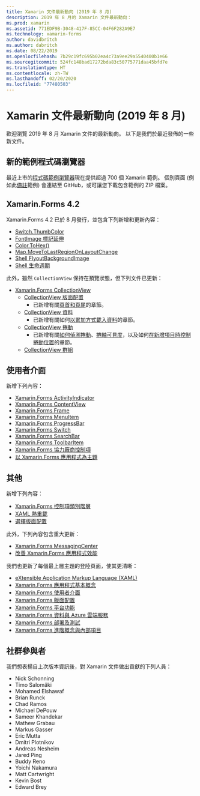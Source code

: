 ```yaml
---
title: Xamarin 文件最新動向 (2019 年 8 月)
description: 2019 年 8 月的 Xamarin 文件最新動向：
ms.prod: xamarin
ms.assetid: 771EDF9B-3048-417F-85CC-04F6F282A9E7
ms.technology: xamarin-forms
author: davidbritch
ms.author: dabritch
ms.date: 08/22/2019
ms.openlocfilehash: 7b29c19fc695b02ea4c73a9ee29a5540400b1e66
ms.sourcegitcommit: 524fc148bad17272bda83c50775771daa45bfd7e
ms.translationtype: HT
ms.contentlocale: zh-TW
ms.lasthandoff: 02/20/2020
ms.locfileid: "77480503"
---
```

# <a name="xamarin-docs-whats-new-august-2019"></a>Xamarin 文件最新動向 (2019 年 8 月)

歡迎瀏覽 2019 年 8 月 Xamarin 文件的最新動向。 以下是我們於最近發佈的一些新文件。

## <a name="new-sample-code-browser"></a>新的範例程式碼瀏覽器

最近上市的[程式碼範例瀏覽器](https://docs.microsoft.com/samples/browse/?products=xamarin)現在提供超過 700 個 Xamarin 範例。 個別頁面 (例如此[備註](https://docs.microsoft.com/samples/xamarin/xamarin-forms-samples/getstarted-notes-singlepage/)範例) 會連結至 GitHub，或可讓您下載包含範例的 ZIP 檔案。

## <a name="xamarinforms-42"></a>Xamarin.Forms 4.2

Xamarin.Forms 4.2 已於 8 月發行，並包含下列新增和更新內容：

- [Switch.ThumbColor](~/xamarin-forms/user-interface/switch.md#switch-appearance)
- [FontImage 標記延伸](~/xamarin-forms/xaml/markup-extensions/consuming.md#fontimage-markup-extension)
- [Color.ToHex()](~/xamarin-forms/user-interface/colors.md#additional-methods)
- [Map.MoveToLastRegionOnLayoutChange](~/xamarin-forms/user-interface/map/map.md#maintain-map-region-on-layout-change)
- [Shell FlyoutBackgroundImage](~/xamarin-forms/app-fundamentals/shell/flyout.md#flyout-background-image)
- [Shell 生命週期](~/xamarin-forms/app-fundamentals/shell/lifecycle.md)

此外，雖然 `CollectionView` 保持在預覽狀態，但下列文件已更新：

- [Xamarin.Forms CollectionView](~/xamarin-forms/user-interface/collectionview/index.md)
  - [CollectionView 版面配置](~/xamarin-forms/user-interface/collectionview/layout.md)
    - 已新增有關[頁首和頁尾](~/xamarin-forms/user-interface/collectionview/layout.md#headers-and-footers)的章節。
  - [CollectionView 資料](~/xamarin-forms/user-interface/collectionview/populate-data.md)
    - 已新增有關如何[以累加方式載入資料](~/xamarin-forms/user-interface/collectionview/populate-data.md#load-data-incrementally)的章節。
  - [CollectionView 捲動](~/xamarin-forms/user-interface/collectionview/scrolling.md)
    - 已新增有關[如何偵測捲動](~/xamarin-forms/user-interface/collectionview/scrolling.md#detect-scrolling)、[捲軸可見度](~/xamarin-forms/user-interface/collectionview/scrolling.md#scroll-bar-visibility)，以及如何[在新增項目時控制捲動位置](~/xamarin-forms/user-interface/collectionview/scrolling.md#control-scroll-position-when-new-items-are-added)的章節。
  - [CollectionView 群組](~/xamarin-forms/user-interface/collectionview/grouping.md)

## <a name="user-interface"></a>使用者介面

新增下列內容：

- [Xamarin.Forms ActivityIndicator](~/xamarin-forms/user-interface/activityindicator.md)
- [Xamarin.Forms ContentView](~/xamarin-forms/user-interface/layouts/contentview.md)
- [Xamarin.Forms Frame](~/xamarin-forms/user-interface/layouts/frame.md)
- [Xamarin.Forms MenuItem](~/xamarin-forms/user-interface/menuitem.md)
- [Xamarin.Forms ProgressBar](~/xamarin-forms/user-interface/progressbar.md)
- [Xamarin.Forms Switch](~/xamarin-forms/user-interface/switch.md)
- [Xamarin.Forms SearchBar](~/xamarin-forms/user-interface/searchbar.md)
- [Xamarin.Forms ToolbarItem](~/xamarin-forms/user-interface/toolbaritem.md)
- [Xamarin.Forms 協力廠商控制項](~/xamarin-forms/user-interface/controls/thirdparty.md)
- [以 Xamarin.Forms 應用程式為主題](~/xamarin-forms/user-interface/theming/theming.md)

## <a name="other"></a>其他

新增下列內容：

- [Xamarin.Forms 控制項類別階層](~/xamarin-forms/internals/class-hierarchy.md)
- [XAML 熱重載](~/xamarin-forms/xaml/hot-reload.md)
- [選擇版面配置](~/xamarin-forms/user-interface/layouts/choose-layout.md)

此外，下列內容包含重大更新：

- [Xamarin.Forms MessagingCenter](~/xamarin-forms/app-fundamentals/messaging-center.md)
- [改善 Xamarin.Forms 應用程式效能](~/xamarin-forms/deploy-test/performance.md)

我們也更新了每個最上層主題的登陸頁面，使其更清晰：

- [eXtensible Application Markup Language (XAML)](~/xamarin-forms/xaml/index.yml)
- [Xamarin.Forms 應用程式基本概念](~/xamarin-forms/app-fundamentals/index.yml)
- [Xamarin.Forms 使用者介面](~/xamarin-forms/user-interface/index.yml)
- [Xamarin.Forms 版面配置](~/xamarin-forms/user-interface/layouts/index.yml)
- [Xamarin.Forms 平台功能](~/xamarin-forms/platform/index.yml)
- [Xamarin.Forms 資料與 Azure 雲端服務](~/xamarin-forms/data-cloud/index.yml)
- [Xamarin.Forms 部署及測試](~/xamarin-forms/deploy-test/index.yml)
- [Xamarin.Forms 進階概念與內部項目](~/xamarin-forms/internals/index.md)

## <a name="community-contributors"></a>社群參與者

我們想表揚自上次版本資訊後，對 Xamarin 文件做出貢獻的下列人員：

- Nick Schonning
- Timo Salomäki
- Mohamed Elshawaf
- Brian Runck
- Chad Ramos
- Michael DePouw
- Sameer Khandekar
- Mathew Grabau
- Markus Gasser
- Eric Mutta
- Dmitri Plotnikov
- Andreas Nesheim
- Jared Ping
- Buddy Reno
- Yoichi Nakamura
- Matt Cartwright
- Kevin Bost
- Edward Brey
